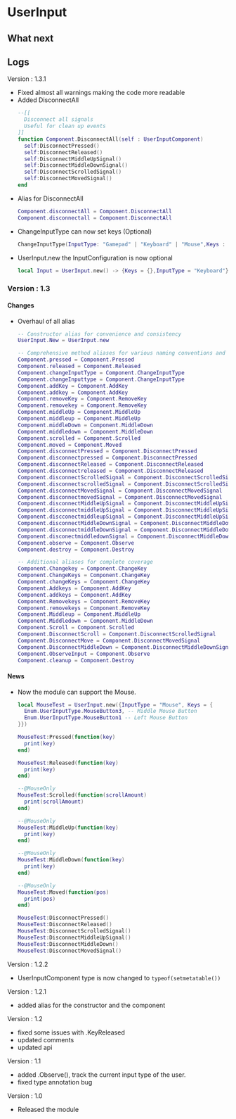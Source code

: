 # UserInput

## What next

## Logs

Version : 1.3.1
- Fixed almost all warnings making the code more readable
- Added DisconnectAll
  ```lua
  --[[
  	Disconnect all signals
  	Useful for clean up events
  ]]
  function Component.DisconnectAll(self : UserInputComponent)
  	self:DisconnectPressed()
  	self:DisconnectReleased()
  	self:DisconnectMiddleUpSignal()
  	self:DisconnectMiddleDownSignal()
  	self:DisconnectScrolledSignal()
  	self:DisconnectMovedSignal()
  end
  ```
- Alias for DisconnectAll
  ```lua
  Component.disconnectAll = Component.DisconnectAll
  Component.disconnectall = Component.DisconnectAll
  ```
- ChangeInputType can now set keys (Optional)
  ```lua
  ChangeInputType(InputType: "Gamepad" | "Keyboard" | "Mouse",Keys : {Enum.KeyCode | Enum.UserInputType}?) -- Empty by default
  ```
- UserInput.new the InputConfiguration is now optional
  ```lua
  local Input = UserInput.new() -> {Keys = {},InputType = "Keyboard"}
  ```

### Version : 1.3

#### Changes

- Overhaul of all alias
  ```lua
  -- Constructor alias for convenience and consistency
  UserInput.New = UserInput.new

  -- Comprehensive method aliases for various naming conventions and case sensitivity
  Component.pressed = Component.Pressed
  Component.released = Component.Released
  Component.changeInputType = Component.ChangeInputType
  Component.changeInputtype = Component.ChangeInputType
  Component.addKey = Component.AddKey
  Component.addkey = Component.AddKey
  Component.removeKey = Component.RemoveKey
  Component.removekey = Component.RemoveKey
  Component.middleUp = Component.MiddleUp
  Component.middleup = Component.MiddleUp
  Component.middleDown = Component.MiddleDown
  Component.middledown = Component.MiddleDown
  Component.scrolled = Component.Scrolled
  Component.moved = Component.Moved
  Component.disconnectPressed = Component.DisconnectPressed
  Component.disconnectpressed = Component.DisconnectPressed
  Component.disconnectReleased = Component.DisconnectReleased
  Component.disconnectreleased = Component.DisconnectReleased
  Component.disconnectScrolledSignal = Component.DisconnectScrolledSignal
  Component.disconnectscrolledSignal = Component.DisconnectScrolledSignal
  Component.disconnectMovedSignal = Component.DisconnectMovedSignal
  Component.disconnectmovedSignal = Component.DisconnectMovedSignal
  Component.disconnectMiddleUpSignal = Component.DisconnectMiddleUpSignal
  Component.disconnectmiddleUpSignal = Component.DisconnectMiddleUpSignal
  Component.discconectmiddleupSignal = Component.DisconnectMiddleUpSignal
  Component.disconnectMiddleDownSignal = Component.DisconnectMiddleDownSignal
  Component.disconnectmiddleDownSignal = Component.DisconnectMiddleDownSignal
  Component.disconectmiddledownSignal = Component.DisconnectMiddleDownSignal
  Component.observe = Component.Observe
  Component.destroy = Component.Destroy
  
  -- Additional aliases for complete coverage
  Component.Changekey = Component.ChangeKey
  Component.ChangeKeys = Component.ChangeKey
  Component.changeKeys = Component.ChangeKey
  Component.Addkeys = Component.AddKey
  Component.addkeys = Component.AddKey
  Component.Removekeys = Component.RemoveKey
  Component.removekeys = Component.RemoveKey
  Component.Middleup = Component.MiddleUp
  Component.Middledown = Component.MiddleDown
  Component.Scroll = Component.Scrolled
  Component.DisconnectScroll = Component.DisconnectScrolledSignal
  Component.DisconnectMove = Component.DisconnectMovedSignal
  Component.DisconnectMiddleDown = Component.DisconnectMiddleDownSignal
  Component.ObserveInput = Component.Observe
  Component.cleanup = Component.Destroy
  ```

#### News
- Now the module can support the Mouse.
  ```lua
  local MouseTest = UserInput.new({InputType = "Mouse", Keys = {
  	Enum.UserInputType.MouseButton3, -- Middle Mouse Button
  	Enum.UserInputType.MouseButton1 -- Left Mouse Button
  }})
  
  MouseTest:Pressed(function(key)
  	print(key)
  end)
  
  MouseTest:Released(function(key)
  	print(key)
  end)
  
  --@MouseOnly
  MouseTest:Scrolled(function(scrollAmount)
  	print(scrollAmount)
  end)
  
  --@MouseOnly
  MouseTest:MiddleUp(function(key)
  	print(key)
  end)
  
  --@MouseOnly
  MouseTest:MiddleDown(function(key)
  	print(key)
  end)
  
  --@MouseOnly
  MouseTest:Moved(function(pos)
  	print(pos)
  end)
  
  MouseTest:DisconnectPressed()
  MouseTest:DisconnectReleased()
  MouseTest:DisconnectScrolledSignal()
  MouseTest:DisconnectMiddleUpSignal()
  MouseTest:DisconnectMiddleDown()
  MouseTest:DisconnectMovedSignal()
  ```

Version : 1.2.2
- UserInputComponent type is now changed to `typeof(setmetatable())`

Version : 1.2.1
- added alias for the constructor and the component

Version : 1.2
- fixed some issues with .KeyReleased
- updated comments
- updated api

Version : 1.1
- added .Observe(), track the current input type of the user.
- fixed type annotation bug

Version : 1.0
- Released the module
